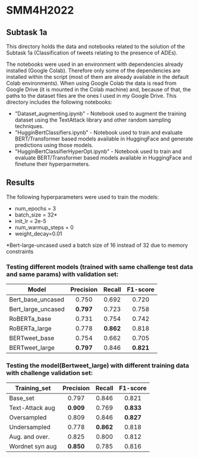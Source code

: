 # SMM4H2022

## Subtask 1a 

This directory holds the data and notebooks related to the solution of the Subtask 1a (Classification of tweets relating to the presence of ADEs).

The notebooks were used in an environment with dependencies already installed (Google Colab). Therefore only some of the dependencies are installed within the script (most of them are already available in the default Colab environments).  When using Google Colab the data is read from Google Drive (it is mounted in the Colab machine) and, because of that, the paths to the dataset files are the ones I used in my Google Drive.
This directory includes the following notebooks:
- "Dataset_augmenting.ipynb" - Notebook used to augment the training dataset using the TextAttack library and other random sampling techniques.
- "HugginBertClassifiers.ipynb" - Notebook used to train and evaluate BERT/Transformer based models available in HuggingFace and generate predictions using those models.
- "HugginBertClassifierHyperOpt.ipynb" - Notebook used to train and evaluate BERT/Transformer based models available in HuggingFace and finetune their hyperparmeters.


## Results

The following hyperparameters were used to train the models:

- num_epochs = 3
- batch_size = 32*
- init_lr = 2e-5
- num_warmup_steps = 0
- weight_decay=0.01

*Bert-large-uncased used a batch size of 16 instead of 32 due to memory constraints

### Testing different models (trained with same challenge test data and same params) with validation set:

| Model	| Precision | Recall | F1-score |
| --- |:-----:|:-----:|:-----:|
| Bert_base_uncased  | 0.750 | 0.692 | 0.720 |
| Bert_large_uncased | **0.797** | 0.723 | 0.758 |
| RoBERTa_base       | 0.731 | 0.754 | 0.742 |
| RoBERTa_large	     | 0.778 | **0.862** | 0.818 |
| BERTweet_base	     | 0.754 | 0.662 | 0.705 |
| BERTweet_large     | **0.797** | 0.846 | **0.821** |

### Testing the model(Bertweet_large) with different training data with challenge validation set:

| Training_set | Precision | Recall | F1-score |
| --- |:-----:|:-----:|:-----:|
| Base_set | 0.797 	| 0.846 | 0.821 |
| Text-Attack aug | **0.909** | 0.769 | **0.833** |
| Oversampled | 0.809 | 0.846 | **0.827** |
| Undersampled | 0.778 | **0.862** | 0.818 |
| Aug. and over. | 0.825 | 0.800 | 0.812 |
| Wordnet syn aug | **0.850** | 0.785 | 0.816 |